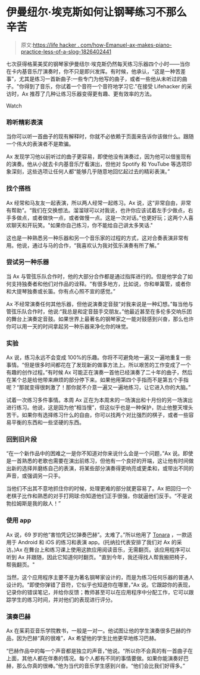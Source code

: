 # 伊曼纽尔·埃克斯如何让钢琴练习不那么辛苦

> 原文:[https://life hacker . com/how-Emanuel-ax-makes-piano-practice-less-of-a-slog-1826402441](https://lifehacker.com/how-emanuel-ax-makes-piano-practice-less-of-a-slog-1826402441)

七次获得格莱美奖的钢琴家伊曼纽尔·埃克斯仍然每天练习乐器四个小时——当你在卡内基音乐厅演奏时，你不只是即兴发挥。有时候，他承认，“这是一种苦差事”，尤其是练习一首新曲子:一些专门为他写的曲子，或者一些他从未听过的曲子。"你得到了音乐，你试着一个音符一个音符地学习它."在接受 Lifehacker 的采访时，Ax 推荐了几种让练习乐器变得更有趣、更有效率的方法。

Watch

### **聆听精彩表演**

当你可以听一首曲子的现有解释时，你就不必依赖于页面来告诉你该做什么。跟随一个伟大的表演者不是欺骗。

Ax 发现学习他以前听过的曲子更容易，即使他没有演奏过，因为他可以借鉴现有的演奏。他从小就去卡内基音乐厅看演出，但他对 Spotify 和 YouTube 等选项印象深刻，这些选项让任何人都“能够几乎随意地回忆起过去的精彩表演。”

### **找个搭档**

Ax 经常和马友友一起表演，所以两人经常一起练习。Ax 说，这“非常自由，非常有帮助”。“我们在交换想法。溜溜球可以对我说，也许你应该试着左手少做点，右手多做点，或者做快一点，或者做慢一点。这是一次对话。”也更好玩；这两个人喜欢聊天和开玩笑。"如果你自己练习，你不能给自己讲太多笑话."

这也是一种熟悉另一种乐器和另一个音乐家的过程的方式，这对合奏表演非常有用。他说，通过与马的合作，“我喜欢认为我对弦乐演奏有所了解。”

### **尝试另一种乐器**

当 Ax 与管弦乐队合作时，他的大部分合作都是通过指挥进行的。但是他学会了如何支持独奏者和他们对作品的诠释。“有很多地方，比如说，你和单簧管，或者你和大提琴独奏或长笛。你有点心照不宣的感觉。”

Ax 不经常演奏任何其他乐器，但他说演奏定音鼓“对我来说是一种幻想。”每当他与管弦乐队合作时，他说:“我总是和定音鼓手交朋友。”他最近甚至在多伦多交响乐团的舞台上演奏定音鼓。如果世界上最著名的钢琴家之一能对鼓感到兴奋，那么也许你可以用一天的时间拿起另一种乐器来净化你的味觉。

### **实验**

Ax 说，练习永远不会变成 100%的乐趣。你将不可避免地一遍又一遍地重复一些事情。“但是很多时间都花在了发现新的做事方法上。所以艰苦的工作变成了一个有趣的创作过程。”有时候 Ax 可能正在演奏一首他已经演奏了二十年的曲子，然后在某个总是给他带来麻烦的部分停下来。如果他用第四个手指而不是第五个手指呢？“那就变得很刺激了！那你就不介意一遍又一遍地练习，让它进入你的大脑。”

试着一次练习多件事情。本周 Ax 正在为本周末的一场演出和十月份的另一场演出进行练习。他说，这是因为他“相当慢”，但这似乎也是一种保护，防止他整天埋头苦干。如果你有选择练习什么的自由，你可以找两个对比强烈的棋子，或者一些容易平衡的东西和一些坚硬的东西。

### **回到旧片段**

“在一个新作品中的困难之一是你不知道对你来说什么会是一个问题，”Ax 说。即使是一首熟悉的老歌也需要在演出前练习，但他有一个良好的开端，这让他有时间做出新的选择并磨练自己的表演，将某些部分演奏得更响亮或更柔和，或带出不同的声音，或强调另一只手。

当他们不出其不意地抓住你的时候，处理更难的部分就更容易了。Ax 把回归一个老棋子比作和熟悉的对手打网球:你知道他们正手很强，你就逼他们反手。“不是说勃拉姆斯是我的敌人！”

### **使用 app**

Ax 说，69 岁的他“害怕凭记忆弹奏巴赫”。太难了。”所以他用了 [Tonara](https://tonara.com/) ，一款适用于 Android 和 iOS 的练习和表演 app。(托纳拉代表安排了我们对 Ax 的采访。)Ax 在舞台上和练习课上使用这款应用阅读音乐，无需翻页。该应用程序可以听到 Ax 并跟随，因此它知道何时翻页。"直到今年，我还得找人帮我搬把椅子，帮我翻页。"

当然，这个应用程序主要不是为著名钢琴家设计的，而是为练习任何乐器的普通人设计的。“即使你弹错了音符，它似乎也知道你在哪里，”Ax 说。它跟踪你的表现，记录你的错误笔记，并给你反馈；教师甚至可以在应用程序中分配工作，它可以跟踪学生的练习时间，并对他们的表现进行评分。

### **演奏巴赫**

Ax 在茱莉亚音乐学院教书，一般是一对一。他试图让他的学生演奏很多巴赫的作品，因为巴赫“真的很难”，Ax 希望他的学生比他更早地练习巴赫。

“巴赫作品中的每一个声音都是独立的声音，”他说。“所以你不会真的有一首曲子在上面，其他人都在伴奏的情况。每个人都有不同的事情要做。如果你能演奏好巴赫，那么你真的很棒。”他为当代的音乐学生感到兴奋。“他们会比我们好得多。”